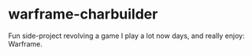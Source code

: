 # warframe-charbuilder
Fun side-project revolving a game I play a lot now days, and really enjoy: Warframe. 

